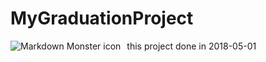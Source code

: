 # MyGraduationProject
this project done in 2018-05-01
<img src="GP Poster.png"
     alt="Markdown Monster icon"
     style="float: left; margin-right: 10px;" />
